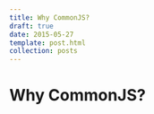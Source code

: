 ```yaml
---
title: Why CommonJS?
draft: true
date: 2015-05-27
template: post.html
collection: posts
---
```


# Why CommonJS?
